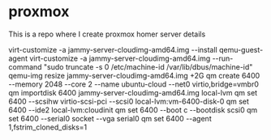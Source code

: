 # proxmox
This is a repo where I create proxmox homer server details 


virt-customize -a jammy-server-cloudimg-amd64.img --install qemu-guest-agent
virt-customize -a jammy-server-cloudimg-amd64.img --run-command "sudo truncate -s 0 /etc/machine-id /var/lib/dbus/machine-id"
qemu-img resize jammy-server-cloudimg-amd64.img +2G
qm create 6400 --memory 2048 --core 2 --name ubuntu-cloud --net0 virtio,bridge=vmbr0
qm importdisk 6400 jammy-server-cloudimg-amd64.img local-lvm
qm set 6400 --scsihw virtio-scsi-pci --scsi0 local-lvm:vm-6400-disk-0
qm set 6400 --ide2 local-lvm:cloudinit
qm set 6400 --boot c --bootdisk scsi0
qm set 6400 --serial0 socket --vga serial0
qm set 6400 --agent 1,fstrim_cloned_disks=1


